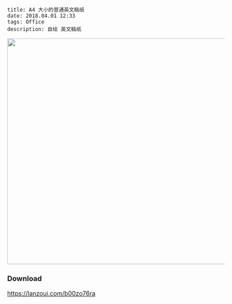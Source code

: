 ```
title: A4 大小的普通英文稿纸
date: 2018.04.01 12:33
tags: Office
description: 自绘 英文稿纸
```

<img src="/res/20180401-1233-001.webp" width="1335" height="523">

### Download

<https://lanzoui.com/b00zo76ra>
